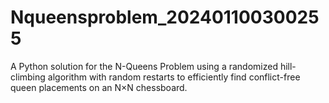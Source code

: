 # Nqueensproblem_202401100300255
A Python solution for the N-Queens Problem using a randomized hill-climbing algorithm with random restarts to efficiently find conflict-free queen placements on an N×N chessboard.
